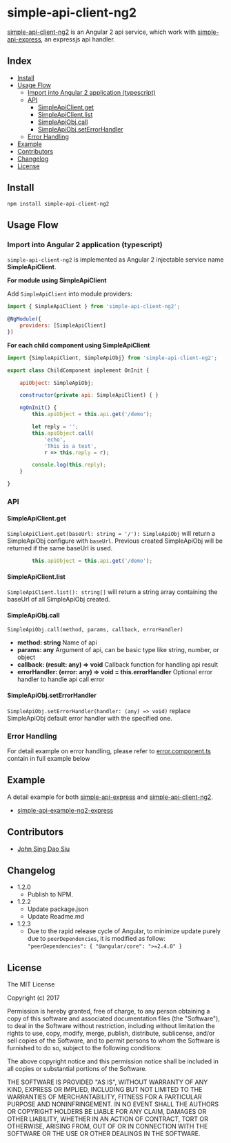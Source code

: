 # simple-api-client-ng2

[simple-api-client-ng2](https://github.com/J-Siu/simple-api-client-ng2) is an Angular 2 api service,
which work with [simple-api-express](https://github.com/J-Siu/simple-api-express), an expressjs api handler.

## Index

- [Install](#install)
- [Usage Flow](#usage-flow)
	- [Import into Angular 2 application (typescript)](#import-into-angular-2-application-typescript)
	- [API](#api)
		- [SimpleApiClient.get](#simpleapiclientget)
		- [SimpleApiClient.list](#simpleapiclientlist)
		- [SimpleApiObj.call](#simpleapiobjcall)
		- [SimpleApiObj.setErrorHandler](#simpleapiobjseterrorhandler)
	- [Error Handling](#error-handling)
- [Example](#example)
- [Contributors](#contributors)
- [Changelog](#changelog)
- [License](#license)

## Install

```
npm install simple-api-client-ng2
```

## Usage Flow

### Import into Angular 2 application (typescript)

`simple-api-client-ng2` is implemented as Angular 2 injectable service name __SimpleApiClient__.

__For module using SimpleApiClient__

Add `SimpleApiClient` into module providers:

```javascript
import { SimpleApiClient } from 'simple-api-client-ng2';

@NgModule({
	providers: [SimpleApiClient]
})
```

__For each child component using SimpleApiClient__

```javascript
import {SimpleApiClient, SimpleApiObj} from 'simple-api-client-ng2';

export class ChildComponent implement OnInit {

	apiObject: SimpleApiObj;

	constructor(private api: SimpleApiClient) { }

	ngOnInit() {
		this.apiObject = this.api.get('/demo');

		let reply = '';
		this.apiObject.call(
			'echo',
			'This is a test',
			r => this.reply = r);

		console.log(this.reply);
	}

}
```

### API

#### SimpleApiClient.get

`SimpleApiClient.get(baseUrl: string = '/'): SimpleApiObj`
will return a SimpleApiObj configure with `baseUrl`.
Previous created SimpleApiObj will be returned if the same baseUrl is used.

```javascript
		this.apiObject = this.api.get('/demo');
```

#### SimpleApiClient.list

`SimpleApiClient.list(): string[]` will return a string array containing the baseUrl of all SimpleApiObj created.

#### SimpleApiObj.call

`SimpleApiObj.call(method, params, callback, errorHandler)`

* __method: string__ Name of api
* __params: any__ Argument of api, can be basic type like string, number, or object
* __callback: (result: any) => void__ Callback function for handling api result
*	__errorHandler: (error: any) => void = this.errorHandler__ Optional error handler to handle api call error

#### SimpleApiObj.setErrorHandler

`SimpleApiObj.setErrorHandler(handler: (any) => void)` replace SimpleApiObj default error handler with the specified one.

### Error Handling

For detail example on error handling, please refer to
[error.component.ts](https://github.com/J-Siu/simple-api-example-ng2-express/blob/master/public/app/error.component.ts)
contain in full example below

## Example

A detail example for both
[simple-api-express](https://github.com/J-Siu/simple-api-express) and
[simple-api-client-ng2](https://github.com/J-Siu/simple-api-client-ng2).

- [simple-api-example-ng2-express](https://github.com/J-Siu/simple-api-example-ng2-express)

## Contributors

* [John Sing Dao Siu](https://github.com/J-Siu)

## Changelog

* 1.2.0
	- Publish to NPM.
* 1.2.2
	- Update package.json
	- Update Readme.md
* 1.2.3
	- Due to the rapid release cycle of Angular, to minimize update purely due to `peerDependencies`, it is modified as follow:
		`"peerDependencies": { "@angular/core": ">=2.4.0" }`

## License

The MIT License

Copyright (c) 2017

Permission is hereby granted, free of charge, to any person obtaining a copy of this software and associated documentation files (the "Software"), to deal in the Software without restriction, including without limitation the rights to use, copy, modify, merge, publish, distribute, sublicense, and/or sell copies of the Software, and to permit persons to whom the Software is furnished to do so, subject to the following conditions:

The above copyright notice and this permission notice shall be included in all copies or substantial portions of the Software.

THE SOFTWARE IS PROVIDED "AS IS", WITHOUT WARRANTY OF ANY KIND, EXPRESS OR IMPLIED, INCLUDING BUT NOT LIMITED TO THE WARRANTIES OF MERCHANTABILITY, FITNESS FOR A PARTICULAR PURPOSE AND NONINFRINGEMENT. IN NO EVENT SHALL THE AUTHORS OR COPYRIGHT HOLDERS BE LIABLE FOR ANY CLAIM, DAMAGES OR OTHER LIABILITY, WHETHER IN AN ACTION OF CONTRACT, TORT OR OTHERWISE, ARISING FROM, OUT OF OR IN CONNECTION WITH THE SOFTWARE OR THE USE OR OTHER DEALINGS IN THE SOFTWARE.
